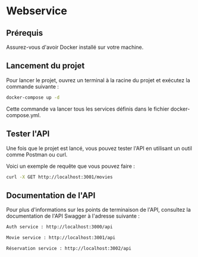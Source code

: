 # Webservice

## Prérequis

Assurez-vous d'avoir Docker installé sur votre machine.

## Lancement du projet

Pour lancer le projet, ouvrez un terminal à la racine du projet et exécutez la commande suivante :

```bash
docker-compose up -d
```

Cette commande va lancer tous les services définis dans le fichier docker-compose.yml.

## Tester l'API
Une fois que le projet est lancé, vous pouvez tester l'API en utilisant un outil comme Postman ou curl.

Voici un exemple de requête que vous pouvez faire :
```bash
curl -X GET http://localhost:3001/movies
```

## Documentation de l'API
Pour plus d'informations sur les points de terminaison de l'API, consultez la documentation de l'API Swagger à l'adresse suivante : 
```bash
Auth service : http://localhost:3000/api
```
```bash
Movie service : http://localhost:3001/api
```
```bash
Réservation service : http://localhost:3002/api
```

